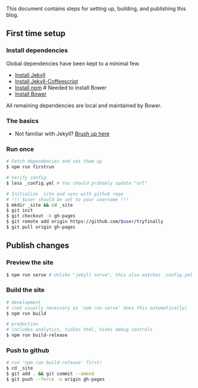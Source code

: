 This document contains steps for setting up, building, and publishing this blog.

## First time setup

### Install dependencies

Global dependencies have been kept to a minimal few.

* [Install Jekyll](http://jekyllrb.com/docs/installation/)
* [Install Jekyll-Coffeescript](http://jekyllrb.com/docs/assets/#coffeescript)
* [Install npm](https://docs.npmjs.com/getting-started/installing-node) # Needed to install Bower
* [Install Bower](http://bower.io/#install-bower)

All remaining dependencies are local and maintained by Bower.

### The basics

* Not familiar with Jekyll? [Brush up here](http://jekyllrb.com/docs/home/)

### Run once
```bash
# Fetch dependencies and set them up
$ npm run firstrun

# Verify config
$ less _config.yml # You should probably update "url"

# Initialize _site and sync with github repo
# !!! $user should be set to your username !!!
$ mkdir _site && cd _site
$ git init
$ git checkout -b gh-pages
$ git remote add origin https://github.com/$user/tryfinally
$ git pull origin gh-pages
```

## Publish changes

### Preview the site
```bash
$ npm run serve # Unlike "jekyll serve", this also watches _config.yml changes
```

### Build the site
```bash
# development
# (not usually necessary as 'npm run serve' does this automatically)
$ npm run build

# production
# includes analytics, tidies html, hides debug controls
$ npm run build-release
```

### Push to github
```bash
# run 'npm run build-release' first!
$ cd _site
$ git add . && git commit --amend
$ git push --force -u origin gh-pages
```
